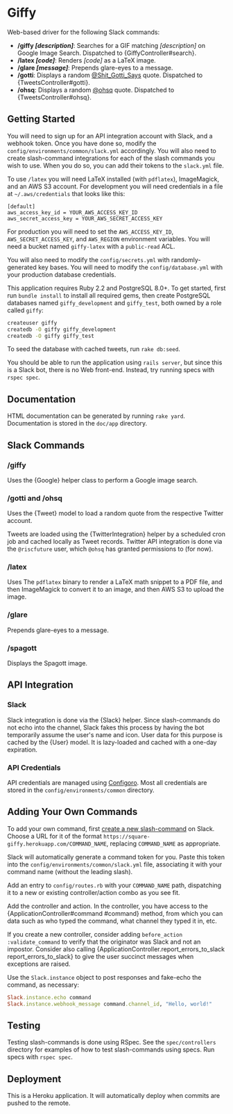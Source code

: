 Giffy
=====

Web-based driver for the following Slack commands:

* **/giffy _[description]_**: Searches for a GIF matching _[description]_ on
  Google Image Search. Dispatched to {GiffyController#search}.
* **/latex _[code]_**: Renders _[code]_ as a LaTeX image.
* **/glare _[message]_**: Prepends glare-eyes to a message.
* **/gotti**: Displays a random
  [@Shit_Gotti_Says](https://twitter.com/Shit_Gotti_Says) quote. Dispatched to
  {TweetsController#gotti}.
* **/ohsq**: Displays a random [@ohsq](https://twitter.com/ohsq) quote.
  Dispatched to {TweetsController#ohsq}.

Getting Started
---------------

You will need to sign up for an API integration account with Slack, and a
webhook token. Once you have done so, modify the
`config/environments/common/slack.yml` accordingly. You will also need to create
slash-command integrations for each of the slash commands you wish to use. When
you do so, you can add their tokens to the `slack.yml` file.

To use `/latex` you will need LaTeX installed (with `pdflatex`), ImageMagick,
and an AWS S3 account. For development you will need credentials in a file at
`~/.aws/credentials` that looks like this:

````
[default]
aws_access_key_id = YOUR_AWS_ACCESS_KEY_ID
aws_secret_access_key = YOUR_AWS_SECRET_ACCESS_KEY
````

For production you will need to set the `AWS_ACCESS_KEY_ID`,
`AWS_SECRET_ACCESS_KEY`, and `AWS_REGION` environment variables. You will need
a bucket named `giffy-latex` with a `public-read` ACL.

You will also need to modify the `config/secrets.yml` with randomly-generated
key bases. You will need to modify the `config/database.yml` with your
production database credentials.

This application requires Ruby 2.2 and PostgreSQL 8.0+. To get started, first
run `bundle install` to install all required gems, then create PostgreSQL
databases named `giffy_development` and `giffy_test`, both owned by a role
called `giffy`:

```` sh
createuser giffy
createdb -O giffy giffy_development
createdb -O giffy giffy_test
````

To seed the database with cached tweets, run `rake db:seed`.

You should be able to run the application using `rails server`, but since this
is a Slack bot, there is no Web front-end. Instead, try running specs with
`rspec spec`.

Documentation
-------------

HTML documentation can be generated by running `rake yard`. Documentation is
stored in the `doc/app` directory.


Slack Commands
--------------

### /giffy

Uses the {Google} helper class to perform a Google image search.

### /gotti and /ohsq

Uses the {Tweet} model to load a random quote from the respective Twitter
account.

Tweets are loaded using the {TwitterIntegration} helper by a scheduled cron job
and cached locally as Tweet records. Twitter API integration is done via the
`@riscfuture` user, which `@ohsq` has granted permissions to (for now).

### /latex

Uses The `pdflatex` binary to render a LaTeX math snippet to a PDF file, and
then ImageMagick to convert it to an image, and then AWS S3 to upload the image.

### /glare

Prepends glare-eyes to a message.

### /spagott

Displays the Spagott image.

API Integration
---------------

### Slack

Slack integration is done via the {Slack} helper. Since slash-commands do not
echo into the channel, Slack fakes this process by having the bot temporarily
assume the user's name and icon. User data for this purpose is cached by the
{User} model. It is lazy-loaded and cached with a one-day expiration.

### API Credentials

API credentials are managed using
[Configoro](https://github.com/RISCfuture/Configoro). Most all credentials are
stored in the `config/environments/common` directory.

Adding Your Own Commands
------------------------

To add your own command, first
[create a new slash-command](https://square.slack.com/services/new/slash-commands/)
on Slack. Choose a URL for it of the format
`https://square-giffy.herokuapp.com/COMMAND_NAME`, replacing `COMMAND_NAME` as
appropriate.
 
Slack will automatically generate a command token for you. Paste this token into
the `config/environments/common/slack.yml` file, associating it with your
command name (without the leading slash).
 
Add an entry to `config/routes.rb` with your `COMMAND_NAME` path, dispatching it
to a new or existing controller/action combo as you see fit.

Add the controller and action. In the controller, you have access to the
{ApplicationController#command #command} method, from which you can data such as
who typed the command, what channel they typed it in, etc.

If you create a new controller, consider adding
`before_action :validate_command` to verify that the originator was Slack and
not an impostor. Consider also calling
{ApplicationController.report_errors_to_slack report_errors_to_slack} to give
the user succinct messages when exceptions are raised.

Use the `Slack.instance` object to post responses and fake-echo the command, as
necessary:

```` ruby
Slack.instance.echo command
Slack.instance.webhook_message command.channel_id, "Hello, world!"
````

Testing
-------

Testing slash-commands is done using RSpec. See the `spec/controllers`
directory for examples of how to test slash-commands using specs. Run specs with
`rspec spec`.

Deployment
----------

This is a Heroku application. It will automatically deploy when commits are
pushed to the remote.

